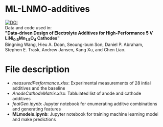 # ML-LNMO-additives
[![DOI](https://zenodo.org/badge/810364171.svg)](https://doi.org/10.5281/zenodo.14715367) \
Data and code used in:\
**"Data-driven Design of Electrolyte Additives for High-Performance 5 V LiNi<sub>0.5</sub>Mn<sub>1.5</sub>O<sub>4</sub> Cathodes"**\
Bingning Wang, Hieu A. Doan, Seoung-bum Son, Daniel P. Abraham, Stephen E. Trask, Andrew Jansen, Kang Xu, and Chen Liao. 
# File description
- _measuredPerformance.xlsx_: Experimental measurements of 28 intial additives and the baseline
- _AnodeCathodeMatrix.xlsx_: Tablulated list of anode and cathode additives
- _featGen.ipynb_: Jupyter notebook for enumerating additve combinations and generating features
- **MLmodels.ipynb**: Jupyter notebook for training machine learning model and make predictions
